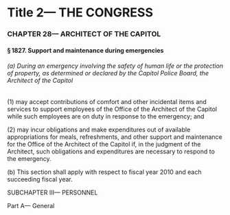 
# Title 2— THE CONGRESS
### CHAPTER 28— ARCHITECT OF THE CAPITOL
#### § 1827. Support and maintenance during emergencies
###### (a) During an emergency involving the safety of human life or the protection of property, as determined or declared by the Capitol Police Board, the Architect of the Capitol

(1) may accept contributions of comfort and other incidental items and services to support employees of the Office of the Architect of the Capitol while such employees are on duty in response to the emergency; and

(2) may incur obligations and make expenditures out of available appropriations for meals, refreshments, and other support and maintenance for the Office of the Architect of the Capitol if, in the judgment of the Architect, such obligations and expenditures are necessary to respond to the emergency.

(b) This section shall apply with respect to fiscal year 2010 and each succeeding fiscal year.

SUBCHAPTER III— PERSONNEL

Part A— General
